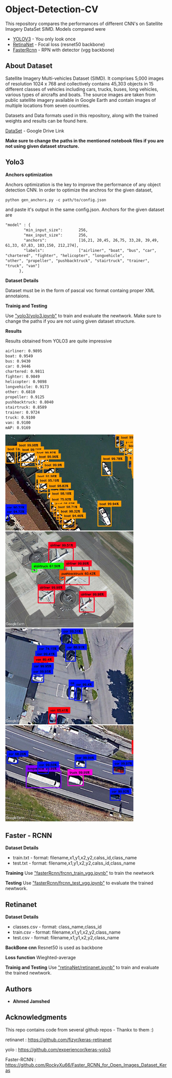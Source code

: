 # Object-Detection-CV

This repository compares the performances of different CNN's on Satellite Imagery DataSet SIMD. Models compared were

* [YOLOV3](https://github.com/experiencor/keras-yolo3) - You only look once
* [RetinaNet](https://github.com/fizyr/keras-retinanet) - Focal loss (resnet50 backbone)
* [FasterRcnn](https://github.com/RockyXu66/Faster_RCNN_for_Open_Images_Dataset_Keras) - RPN with detector (vgg backbone)



## About Dataset

Satellite Imagery Multi-vehicles Dataset (SIMD). It comprises 5,000 images of resolution 1024 x 768 and collectively contains 45,303 objects in 15 different classes of vehicles including cars, trucks, buses, long vehicles, various types of aircrafts and boats. The source images are taken from public satellite imagery available in Google Earth and contain images of multiple locations from seven countries.

Datasets and Data formats used in this repository, along with the trained weights and results can be found here.

[DataSet](https://drive.google.com/drive/folders/1q64pmfB2CuSUYRcdwuGXE8zuH0YRMQpZ?usp=sharing) - Google Drive Link

**Make sure to change the paths in the mentioned notebook files if you are not using given dataset structure.**

## Yolo3

**Anchors optimization**

Anchors optimization is the key to improve the performance of any object detection CNN. In order to optimize the anchros for the given dataset,  

````
python gen_anchors.py -c path/to/config.json
````
and paste it's output in the same config.json. Anchors for the given dataset are

````
"model" : {
        "min_input_size":       256,
        "max_input_size":       256,
        "anchors":              [16,21, 20,45, 26,75, 33,28, 39,49, 61,33, 67,83, 103,150, 212,274],
        "labels":               ["airliner", "boat", "bus", "car", "chartered", "fighter", "helicopter", "longvehicle",                                    "other", "propeller", "pushbacktruck", "stairtruck", "trainer", "truck", "van"]
      },
````

**Dataset Details**

Dataset must be in the form of pascal voc format containg proper XML annotaions.

**Trainig and Testing**

Use ["yolo3/yolo3.ipynb"](https://github.com/ahmedjamshed/Object-Detection-CV/blob/master/yolo3/yolo3.ipynb) to train and evaluate the newtwork. Make sure to change the paths if you are not using given dataset structure.

**Results**

Results obtained from YOLO3 are quite impressive

```
airliner: 0.9895
boat: 0.9549
bus: 0.9430
car: 0.9446
chartered: 0.9811
fighter: 0.9849
helicopter: 0.9898
longvehicle: 0.9173
other: 0.6810
propeller: 0.9125
pushbacktruck: 0.8040
stairtruck: 0.8589
trainer: 0.9724
truck: 0.9100
van: 0.9100
mAP: 0.9169
```

<img src = "https://github.com/ahmedjamshed/Object-Detection-CV/blob/master/yolo3/results/1020.jpg" width ="400" /> <img src = "https://github.com/ahmedjamshed/Object-Detection-CV/blob/master/yolo3/results/0025.jpg" width ="400" />
<img src = "https://github.com/ahmedjamshed/Object-Detection-CV/blob/master/yolo3/results/4954.jpg" width ="400" /> <img src = "https://github.com/ahmedjamshed/Object-Detection-CV/blob/master/yolo3/results/2933.jpg" width ="400" />

## Faster - RCNN

**Dataset Details**
* train.txt - format: filename,x1,y1,x2,y2,calss_id,class_name
* test.txt - format: filename,x1,y1,x2,y2,calss_id,class_name

**Training**
Use  ["fasterRcnn/frcnn_train_vgg.ipynb"](https://github.com/ahmedjamshed/Object-Detection-CV/blob/master/fasterRcnn/frcnn_train_vgg.ipynb) to train the newtwork 

**Testing**
Use  ["fasterRcnn/frcnn_test_vgg.ipynb"](https://github.com/ahmedjamshed/Object-Detection-CV/blob/master/fasterRcnn/frcnn_test_vgg.ipynb) to evaluate the trained newtwork.


## Retinanet


**Dataset Details**
* classes.csv - format: class_name,class_id
* train.csv - format: filename,x1,y1,x2,y2,class_name
* test.csv - format: filename,x1,y1,x2,y2,class_name

**BackBone cnn**
Resnet50 is used as backbone

**Loss function**
Wieghted-average

**Trainig and Testing**
Use  ["retinaNet/retinanet.ipynb"](https://github.com/ahmedjamshed/Object-Detection-CV/blob/master/retinaNet/retinanet.ipynb) to train and evaluate the trained newtwork.


## Authors

* **Ahmed Jamshed**

## Acknowledgments

This repo contains code from several github repos - Thankx to them :)

retinanet : https://github.com/fizyr/keras-retinanet

yolo : https://github.com/experiencor/keras-yolo3

Faster-RCNN : https://github.com/RockyXu66/Faster_RCNN_for_Open_Images_Dataset_Keras
